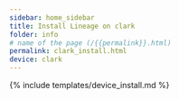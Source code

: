 ```yaml
---
sidebar: home_sidebar
title: Install Lineage on clark
folder: info
# name of the page (/{{permalink}}.html)
permalink: clark_install.html
device: clark
---
```

{% include templates/device_install.md %}
